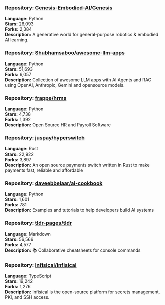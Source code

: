 ### **Repository:** [Genesis-Embodied-AI/Genesis](https://github.com/Genesis-Embodied-AI/Genesis)

**Language:** Python  
**Stars:** 26,093  
**Forks:** 2,384  
**Description:** A generative world for general-purpose robotics & embodied AI learning.

### **Repository:** [Shubhamsaboo/awesome-llm-apps](https://github.com/Shubhamsaboo/awesome-llm-apps)

**Language:** Python  
**Stars:** 51,693  
**Forks:** 6,057  
**Description:** Collection of awesome LLM apps with AI Agents and RAG using OpenAI, Anthropic, Gemini and opensource models.

### **Repository:** [frappe/hrms](https://github.com/frappe/hrms)

**Language:** Python  
**Stars:** 4,738  
**Forks:** 1,392  
**Description:** Open Source HR and Payroll Software

### **Repository:** [juspay/hyperswitch](https://github.com/juspay/hyperswitch)

**Language:** Rust  
**Stars:** 22,922  
**Forks:** 3,897  
**Description:** An open source payments switch written in Rust to make payments fast, reliable and affordable

### **Repository:** [daveebbelaar/ai-cookbook](https://github.com/daveebbelaar/ai-cookbook)

**Language:** Python  
**Stars:** 1,601  
**Forks:** 781  
**Description:** Examples and tutorials to help developers build AI systems

### **Repository:** [tldr-pages/tldr](https://github.com/tldr-pages/tldr)

**Language:** Markdown  
**Stars:** 56,566  
**Forks:** 4,577  
**Description:** 📚 Collaborative cheatsheets for console commands

### **Repository:** [Infisical/infisical](https://github.com/Infisical/infisical)

**Language:** TypeScript  
**Stars:** 19,242  
**Forks:** 1,276  
**Description:** Infisical is the open-source platform for secrets management, PKI, and SSH access.

